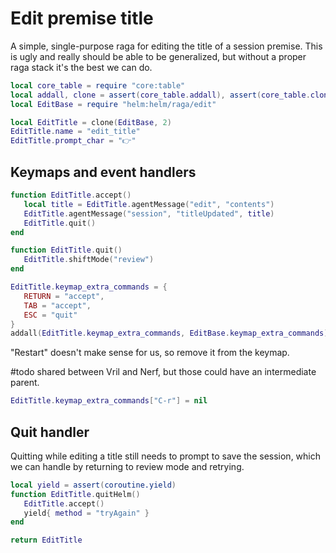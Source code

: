 # Edit premise title

A simple, single\-purpose raga for editing the title of a session premise\.
This is ugly and really should be able to be generalized, but without a
proper raga stack it's the best we can do\.


```lua
local core_table = require "core:table"
local addall, clone = assert(core_table.addall), assert(core_table.clone)
local EditBase = require "helm:helm/raga/edit"

local EditTitle = clone(EditBase, 2)
EditTitle.name = "edit_title"
EditTitle.prompt_char = "👉"
```


## Keymaps and event handlers

```lua
function EditTitle.accept()
   local title = EditTitle.agentMessage("edit", "contents")
   EditTitle.agentMessage("session", "titleUpdated", title)
   EditTitle.quit()
end

function EditTitle.quit()
   EditTitle.shiftMode("review")
end

EditTitle.keymap_extra_commands = {
   RETURN = "accept",
   TAB = "accept",
   ESC = "quit"
}
addall(EditTitle.keymap_extra_commands, EditBase.keymap_extra_commands)
```

"Restart" doesn't make sense for us, so remove it from the keymap\.

\#todo
shared between Vril and Nerf, but those could have an intermediate parent\.

```lua
EditTitle.keymap_extra_commands["C-r"] = nil
```


## Quit handler

Quitting while editing a title still needs to prompt to save the session,
which we can handle by returning to review mode and retrying\.

```lua
local yield = assert(coroutine.yield)
function EditTitle.quitHelm()
   EditTitle.accept()
   yield{ method = "tryAgain" }
end
```


```lua
return EditTitle
```